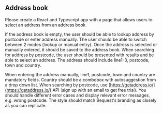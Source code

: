 ## Address book

Please create a React and Typescript app with a page that allows users to select an address from an address book.

If the address book is empty, the user should be able to lookup address by postcode or enter address manually.
The user should be able to switch between 2 modes (lookup or manual entry).
Once the address is selected or manually entered, it should be saved to the address book.
When searching for address by postcode, the user should be presented with results and be able to select an address.
The address should include line1-3, postcode, town and country.

When entering the address manually, line1, postcode, town and country are mandatory fields.
Country should be a combobox with autosuggestion from a drop down list.
When searching by postcode, use [https://getaddress.io/](https://getaddress.io/) API (sign up with an email to get free trial).
You should handle different error cases and display relevant error messages, e.g. wrong postcode.
The style should match Bequest's branding as closely as you can replicate.
